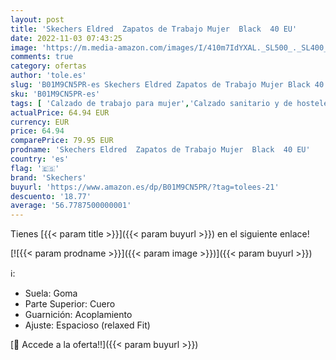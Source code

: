 ```yaml
---
layout: post
title: 'Skechers Eldred  Zapatos de Trabajo Mujer  Black  40 EU'
date: 2022-11-03 07:43:25
image: 'https://m.media-amazon.com/images/I/410m7IdYXAL._SL500_._SL400_.jpg'
comments: true
category: ofertas
author: 'tole.es'
slug: 'B01M9CN5PR-es Skechers Eldred Zapatos de Trabajo Mujer Black 40 EU'
sku: 'B01M9CN5PR-es'
tags: [ 'Calzado de trabajo para mujer','Calzado sanitario y de hostelería para mujer','Moda','Moda Mujer','Zapatos para mujer','Zapatos sanitarios y de hostelería para mujer','skechers','zapatos','🇪🇸', ]
actualPrice: 64.94 EUR
currency: EUR
price: 64.94
comparePrice: 79.95 EUR
prodname: 'Skechers Eldred  Zapatos de Trabajo Mujer  Black  40 EU'
country: 'es'
flag: '🇪🇸'
brand: 'Skechers'
buyurl: 'https://www.amazon.es/dp/B01M9CN5PR/?tag=tolees-21'
descuento: '18.77'
average: '56.7787500000001'
---
```


Tienes [{{< param title >}}]({{< param buyurl >}}) en el siguiente enlace!

[![{{< param prodname >}}]({{< param image >}})]({{< param buyurl >}})

ℹ️:

- Suela: Goma
- Parte Superior: Cuero
- Guarnición: Acoplamiento
- Ajuste: Espacioso (relaxed Fit)

[🛒 Accede a la oferta!!]({{< param buyurl >}})
